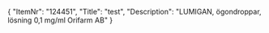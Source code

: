 {
  "ItemNr": "124451",
  "Title": "test",
  "Description": "LUMIGAN, ögondroppar, lösning 0,1 mg/ml Orifarm AB"
}